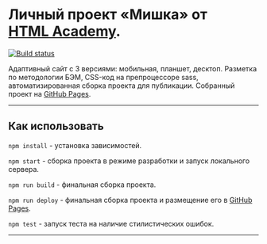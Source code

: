 # Личный проект «Мишка» от [HTML Academy](https://htmlacademy.ru).
[![Build status][travis-image]][travis-url] 

Адаптивный сайт с 3 версиями: мобильная, планшет, десктоп.
Разметка по методологии БЭМ, CSS-код на препроцессоре sass, автоматизированная сборка проекта для публикации.
Собранный проект на [GitHub Pages](https://chubiitsa.github.io/1183797-mishka-18/).

---

## Как использовать

`npm install` - установка зависимостей.

`npm start` - сборка проекта в режиме разработки и запуск локального сервера.

`npm run build` - финальная сборка проекта.

`npm run deploy` - финальная сборка проекта и размещение его в [GitHub Pages](https://pages.github.com).

`npm test` - запуск теста на наличие стилистических ошибок.

---

[travis-image]: https://travis-ci.com/htmlacademy-adaptive/1183797-mishka-18.svg?branch=gh-pages
[travis-url]: https://travis-ci.com/htmlacademy-adaptive/1183797-mishka-18
